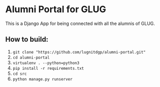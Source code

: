 # Alumni Portal for GLUG

This is a Django App for being connected with all the alumnis of GLUG.

## How to build:

1. `git clone "https://github.com/lugnitdgp/alumni-portal.git"`
2. `cd alumni-portal`
3. `virtualenv . --python=python3`
4. `pip install -r requirements.txt`
5. `cd src`
6. `python manage.py runserver`
